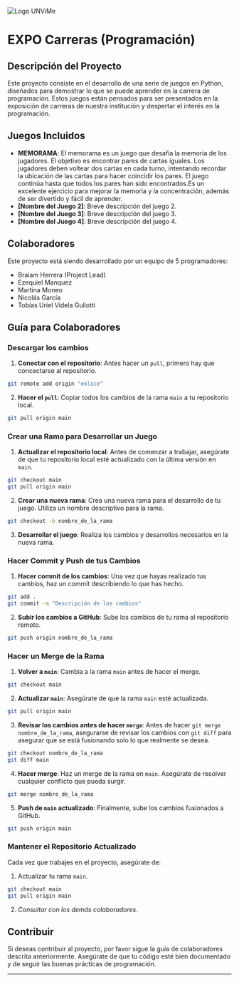 ![Logo UNViMe](https://i0.wp.com/www.unvime.edu.ar/wp-content/uploads/2018/04/logo-unvime.png?fit=266%2C132&ssl=1)

# EXPO Carreras (Programación)
## Descripción del Proyecto

Este proyecto consiste en el desarrollo de una serie de juegos en Python, diseñados para demostrar lo que se puede aprender en la carrera de programación. Estos juegos están pensados para ser presentados en la exposición de carreras de nuestra institución y despertar el interés en la programación.
## Juegos Incluidos
  - **MEMORAMA**: El memorama es un juego que desafía la memoria de los jugadores. El objetivo es encontrar pares de cartas iguales. Los jugadores deben voltear dos cartas en cada turno, intentando recordar la ubicación de las cartas para hacer coincidir los pares. El juego continúa hasta que todos los pares han sido encontrados.Es un excelente ejercicio para mejorar la memoria y la concentración, además de ser divertido y fácil de aprender.
  - **[Nombre del Juego 2]**: Breve descripción del juego 2.
  - **[Nombre del Juego 3]**: Breve descripción del juego 3.
  - **[Nombre del Juego 4]**: Breve descripción del juego 4.

## Colaboradores
Este proyecto está siendo desarrollado por un equipo de 5 programadores:
  - Braiam Herrera (Project Lead)
  - Ezequiel Manquez
  - Martina Moneo
  - Nicolás García
  - Tobías Uriel Videla Guliotti

## Guía para Colaboradores

### Descargar los cambios
1. **Conectar con el repositorio**: Antes hacer un `pull`, primero hay que concectarse al repositorio.
``` bash
git remote add origin "enlace"
```
2. **Hacer el `pull`**: Copiar todos los cambios de la rama `main` a tu repositorio local.
``` bash
git pull origin main
```

### Crear una Rama para Desarrollar un Juego
1. **Actualizar el repositorio local**: Antes de comenzar a trabajar, asegúrate de que tu repositorio local esté actualizado con la última versión en `main`.
``` bash
git checkout main
git pull origin main
```
2. **Crear una nueva rama**: Crea una nueva rama para el desarrollo de tu juego. Utiliza un nombre descriptivo para la rama.
``` bash
git checkout -b nombre_de_la_rama
```
3. **Desarrollar el juego**: Realiza los cambios y desarrollos necesarios en la nueva rama.

### Hacer Commit y Push de tus Cambios
1. **Hacer commit de los cambios**: Una vez que hayas realizado tus cambios, haz un commit describiendo lo que has hecho.
``` bash
git add .
git commit -m "Descripción de los cambios"
```
2. **Subir los cambios a GitHub**: Sube los cambios de tu rama al repositorio remoto.
``` bash
git push origin nombre_de_la_rama
```

### Hacer un Merge de la Rama
1. **Volver a `main`**: Cambia a la rama `main` antes de hacer el merge.
``` bash
git checkout main
```
2. **Actualizar `main`**: Asegúrate de que la rama `main` esté actualizada.
``` bash
git pull origin main
```
3. **Revisar los cambios antes de hacer `merge`**: Antes de hacer `git merge nombre_de_la_rama`, asegurarse de revisar los cambios con `git diff` para asegurar que se está fusionando solo lo que realmente se desea.
``` bash
git checkout nombre_de_la_rama
git diff main
```
4. **Hacer merge**: Haz un merge de la rama en `main`. Asegúrate de resolver cualquier conflicto que pueda surgir.
``` bash
git merge nombre_de_la_rama
```
5. **Push de `main` actualizado**: Finalmente, sube los cambios fusionados a GitHub.
``` bash
git push origin main
```
### Mantener el Repositorio Actualizado
Cada vez que trabajes en el proyecto, asegúrate de:
1. Actualizar tu rama `main`.
``` bash
git checkout main
git pull origin main
```
2. *Consultar con los demás colaboradores*.
## Contribuir

Si deseas contribuir al proyecto, por favor sigue la guía de colaboradores descrita anteriormente. Asegúrate de que tu código esté bien documentado y de seguir las buenas prácticas de programación.

---
